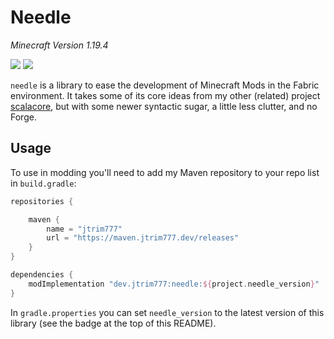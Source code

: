 # Needle
*Minecraft Version 1.19.4*

<p>
<a href="https://opensource.org/licenses/MIT"><img src="https://img.shields.io/badge/License-MIT-brightgreen.svg"></a>
<a href="https://maven.jtrim777.dev/#/releases/dev/jtrim777/needle/"><img src="https://maven.jtrim777.dev/api/badge/latest/releases/dev/jtrim777/needle?color=7011ff&name=Maven&prefix=v"></a>
</p>


`needle` is a library to ease the development of Minecraft Mods in
the Fabric environment. It takes some of its core ideas from my other
(related) project [scalacore](https://github.com/jtrim777-dev/mc-scalacore),
but with some newer syntactic sugar, a little less clutter, and no Forge.

## Usage

To use in modding you'll need to add my Maven repository to your repo list
in `build.gradle`:

```groovy
repositories {

    maven {
        name = "jtrim777"
        url = "https://maven.jtrim777.dev/releases"
    }
}

dependencies {
    modImplementation "dev.jtrim777:needle:${project.needle_version}"
}
```

In `gradle.properties` you can set `needle_version` to the latest
version of this library (see the badge at the top of this README).
